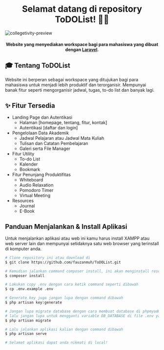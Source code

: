 <h1 align="center">Selamat datang di repository ToDOList! 👋🏻</h1>

![collegetivity-preview](https://user-images.githubusercontent.com/46257169/171705042-12da6cff-6118-45f9-9349-04d9704ca12a.png)

<p></p>

<h4 align="center">Website yang menyediakan workspace bagi para mahasiswa  yang dibuat dengan <a href="https://laravel.com/" target="_blank">Laravel</a>.
</h4>

<h2 id="tentang">🎓 Tentang ToDOList</h2>

Website ini berperan sebagai workspace yang ditujukan bagi para mahasiswa untuk menjadi lebih produktif dan terorganisir. Mempunyai banak fitur seperti mengorganisir jadwal, tugas, to-do list dan banyak lagi.

<p></p>

<h2 id="fitur">✨ Fitur Tersedia</h2>

- Landing Page dan Autentikasi
  - Halaman [homepage, tentang, fitur, kontak]
  - Autentikasi [daftar dan login]
- Pengelolaan Data Akademik
  - Jadwal Pelajaran atau Jadwal Mata Kuliah
  - Tulisan dan Catatan Pembelajaran
  - Galeri serta File Manager
- Fitur Utility
  - To-do List
  - Kalender
  - Bookmark
- Fitur Penunjang Produktifitas
  - Whiteboard
  - Audio Relaxation
  - Pomodoro Timer
  - Virtual Meeting
- Resources
  - Journal
  - E-Book

<p></p>

<h2 id="download">Panduan Menjalankan & Install Aplikasi</h2>

Untuk menjalankan aplikasi atau web ini kamu harus install XAMPP atau web server lain dan mempunyai setidaknya satu web browser yang terinstall di komputer anda.

```bash
# Clone repository ini atau download di
$ git clone https://github.com/fauzanmuh/ToDOList.git

# Kemudian jalankan command composer install, ini akan menginstall resources yang laravel butuhkan
$ composer install

# Lakukan copy .env dengan cara ketik command seperti dibawah 
$ cp .env.example .env

# Generate key juga jangan lupa dengan command dibawah
$ php artisan key:generate

# Jangan lupa migrate database dengan cara membuat database di phpmyadmin atau aplikasi lainnya yang kalian pakai,
# lalu jangan lupa untuk mengganti variable DB_DATABASE di file .env yang di folder project
$ php artisan migrate

# Lalu jalankan aplikasi kalian dengan command dibawah
$ php artisan serve

# Selamat aplikasi dapat anda nikmati di local!
```
